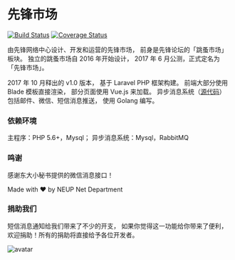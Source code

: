 # 先锋市场

[![Build Status](https://travis-ci.org/NEUP-Net-Depart/NEUP-FleaMarket.svg?branch=master)](https://travis-ci.org/NEUP-Net-Depart/NEUP-FleaMarket)
[![Coverage Status](https://coveralls.io/repos/github/NEUP-Net-Depart/NEUP-FleaMarket/badge.svg?branch=master)](https://coveralls.io/github/NEUP-Net-Depart/NEUP-FleaMarket?branch=master)

由先锋网络中心设计、开发和运营的先锋市场，
前身是先锋论坛的「跳蚤市场」板块。
独立的跳蚤市场自 2016 年开始设计，
2017 年 6 月公测，正式定名为「先锋市场」。

2017 年 10 月释出的 v1.0 版本，
基于 Laravel PHP 框架构建。
前端大部分使用 Blade 模板直接渲染，
部分页面使用 Vue.js 来加载。
异步消息系统（[源代码](https://github.com/NEUP-Net-Depart/email-daemon)）
包括邮件、微信、短信消息推送，
使用 Golang 编写。

### 依赖环境
主程序：PHP 5.6+，Mysql；
异步消息系统：Mysql，RabbitMQ

### 鸣谢
感谢东大小秘书提供的微信消息接口！

Made with ❤ by NEUP Net Department

### 捐助我们
短信消息通知给我们带来了不少的开支，
如果你觉得这一功能给你带来了便利，欢迎捐助！所有的捐助将直接给予各位开发者。

![avatar](http://lzw429.site/wp-content/uploads/2018/05/%E5%BE%AE%E4%BF%A1%E8%B5%9E%E8%B5%8F%E7%A0%81-e1526988937614.jpg)